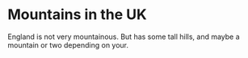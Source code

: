 # Mountains in the UK

England is not very mountainous.
But has some tall hills, and maybe a mountain or two depending on your. 

